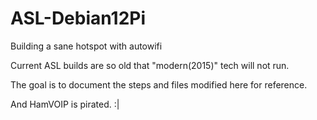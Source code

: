 # ASL-Debian12Pi
Building a sane hotspot with autowifi

Current ASL builds are so old that "modern(2015)" tech will not run.

The goal is to document the steps and files modified here for reference.

And HamVOIP is pirated.  :|
